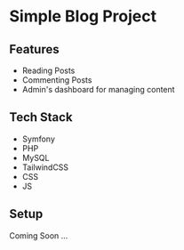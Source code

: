 # Simple Blog Project

## Features
* Reading Posts
* Commenting Posts
* Admin's dashboard for managing content

## Tech Stack
* Symfony
* PHP
* MySQL
* TailwindCSS
* CSS
* JS

## Setup
Coming Soon ...